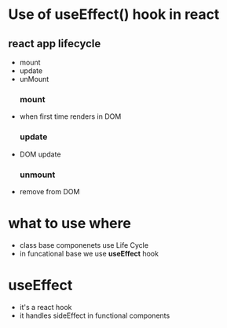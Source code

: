 # Use of **useEffect()** hook in react
## react app lifecycle
- mount
- update
- unMount
    ### mount
- when first time renders in DOM
    ### update
- DOM update
    ### unmount
- remove from DOM
# what to use where
- class base componenets use Life Cycle
- in funcational base we use **useEffect** hook
# useEffect
- it's a react hook
- it handles sideEffect in functional components
